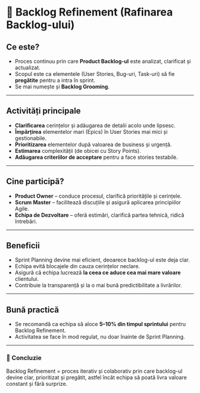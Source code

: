 # 📘 Backlog Refinement (Rafinarea Backlog-ului)

## Ce este?
- Proces continuu prin care **Product Backlog-ul** este analizat, clarificat și actualizat.  
- Scopul este ca elementele (User Stories, Bug-uri, Task-uri) să fie **pregătite** pentru a intra în sprint.  
- Se mai numește și **Backlog Grooming**.  

---

## Activități principale
- **Clarificarea** cerințelor și adăugarea de detalii acolo unde lipsesc.  
- **Împărțirea** elementelor mari (Epics) în User Stories mai mici și gestionabile.  
- **Prioritizarea** elementelor după valoarea de business și urgență.  
- **Estimarea** complexității (de obicei cu Story Points).  
- **Adăugarea criteriilor de acceptare** pentru a face stories testabile.  

---

## Cine participă?
- **Product Owner** – conduce procesul, clarifică prioritățile și cerințele. 
- **Scrum Master** – facilitează discuțiile și asigură aplicarea principiilor Agile.  
- **Echipa de Dezvoltare** – oferă estimări, clarifică partea tehnică, ridică întrebări.

---

## Beneficii
- Sprint Planning devine mai eficient, deoarece backlog-ul este deja clar.  
- Echipa evită blocajele din cauza cerințelor neclare.  
- Asigură că echipa lucrează **la ceea ce aduce cea mai mare valoare** clientului.  
- Contribuie la transparență și la o mai bună predictibilitate a livrărilor.  

---

## Bună practică
- Se recomandă ca echipa să aloce **5–10% din timpul sprintului** pentru Backlog Refinement.  
- Activitatea se face în mod regulat, nu doar înainte de Sprint Planning.  

---

### 🎯 Concluzie
Backlog Refinement = proces iterativ și colaborativ prin care backlog-ul devine clar, prioritizat și pregătit, astfel încât echipa să poată livra valoare constant și fără surprize.
